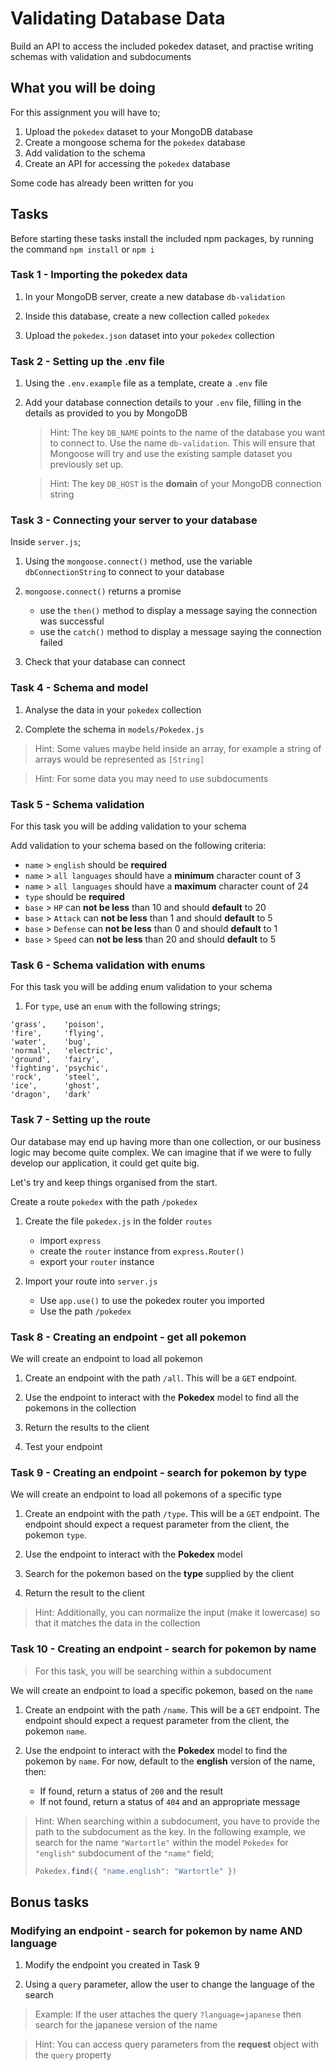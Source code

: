 # Validating Database Data

Build an API to access the included pokedex dataset, and practise writing schemas with validation and subdocuments

## What you will be doing

For this assignment you will have to;

1. Upload the `pokedex` dataset to your MongoDB database
2. Create a mongoose schema for the `pokedex` database
3. Add validation to the schema
4. Create an API for accessing the `pokedex` database

Some code has already been written for you

## Tasks

Before starting these tasks install the included npm packages, by running the command `npm install` or `npm i`

### Task 1 - Importing the pokedex data

1. In your MongoDB server, create a new database `db-validation`

2. Inside this database, create a new collection called `pokedex`

3. Upload the `pokedex.json` dataset into your `pokedex` collection

### Task 2 - Setting up the .env file

1. Using the `.env.example` file as a template, create a `.env` file

2. Add your database connection details to your `.env` file, filling in the details as provided to you by MongoDB
   > Hint: The key `DB_NAME` points to the name of the database you want to connect to. Use the name `db-validation`. This will ensure that Mongoose will try and use the existing sample dataset you previously set up.

   > Hint: The key `DB_HOST` is the **domain** of your MongoDB connection string

### Task 3 - Connecting your server to your database

Inside `server.js`;

1. Using the `mongoose.connect()` method, use the variable `dbConnectionString` to connect to your database

2. `mongoose.connect()` returns a promise
   - use the `then()` method to display a message saying the connection was successful
   - use the `catch()` method to display a message saying the connection failed

3. Check that your database can connect

### Task 4 - Schema and model

1. Analyse the data in your `pokedex` collection

2. Complete the schema in `models/Pokedex.js`

> Hint: Some values maybe held inside an array, for example a string of arrays would be represented as `[String]`

> Hint: For some data you may need to use subdocuments

### Task 5 - Schema validation

For this task you will be adding validation to your schema

Add validation to your schema based on the following criteria:

- `name` > `english` should be **required**
- `name` > `all languages` should have a **minimum** character count of 3
- `name` > `all languages` should have a **maximum** character count of 24
- `type` should be **required**
- `base` > `HP` can **not be less** than 10 and should **default** to 20
- `base` > `Attack` can **not be less** than 1 and should **default** to 5
- `base` > `Defense` can **not be less** than 0 and should **default** to 1
- `base` > `Speed` can **not be less** than 20 and should **default** to 5

### Task 6 - Schema validation with enums

For this task you will be adding enum validation to your schema

1. For `type`, use an `enum` with the following strings;

```text
'grass',    'poison',
'fire',     'flying',
'water',    'bug',
'normal',   'electric',
'ground',   'fairy',
'fighting', 'psychic',
'rock',     'steel',
'ice',      'ghost',
'dragon',   'dark'
```

### Task 7 - Setting up the route

Our database may end up having more than one collection, or our business logic may become quite complex. We can imagine that if we were to fully develop our application, it could get quite big.

Let's try and keep things organised from the start.

Create a route `pokedex` with the path `/pokedex`

1. Create the file `pokedex.js` in the folder `routes`
   - import `express`
   - create the `router` instance from `express.Router()`
   - export your `router` instance

2. Import your route into `server.js`
   - Use `app.use()` to use the pokedex router you imported
   - Use the path `/pokedex`

### Task 8 - Creating an endpoint - get all pokemon

We will create an endpoint to load all pokemon

1. Create an endpoint with the path `/all`. This will be a `GET` endpoint.

2. Use the endpoint to interact with the **Pokedex** model to find all the pokemons in the collection

3. Return the results to the client

4. Test your endpoint

### Task 9 - Creating an endpoint - search for pokemon by type

We will create an endpoint to load all pokemons of a specific type

1. Create an endpoint with the path `/type`. This will be a `GET` endpoint. The endpoint should expect a request parameter from the client, the pokemon `type`.

2. Use the endpoint to interact with the **Pokedex** model

3. Search for the pokemon based on the **type** supplied by the client

4. Return the result to the client

> Hint: Additionally, you can normalize the input (make it lowercase) so that it matches the data in the collection

### Task 10 - Creating an endpoint - search for pokemon by name

> For this task, you will be searching within a subdocument

We will create an endpoint to load a specific pokemon, based on the `name`

1. Create an endpoint with the path `/name`. This will be a `GET` endpoint. The endpoint should expect a request parameter from the client, the pokemon `name`.

2. Use the endpoint to interact with the **Pokedex** model to find the pokemon by `name`. For now, default to the **english** version of the name, then:
   - If found, return a status of `200` and the result
   - If not found, return a status of `404` and an appropriate message

> Hint: When searching within a subdocument, you have to provide the path to the subdocument as the key. In the following example, we search for the name `"Wartortle"` within the model `Pokedex` for `"english"` subdocument of the `"name"` field;
>
> ```javascript
> Pokedex.find({ "name.english": "Wartortle" })
> ```

## Bonus tasks

### Modifying an endpoint - search for pokemon by name AND language

1. Modify the endpoint you created in Task 9

2. Using a `query` parameter, allow the user to change the language of the search

> Example: If the user attaches the query `?language=japanese` then search for the japanese version of the name

> Hint: You can access query parameters from the **request** object with the `query` property
